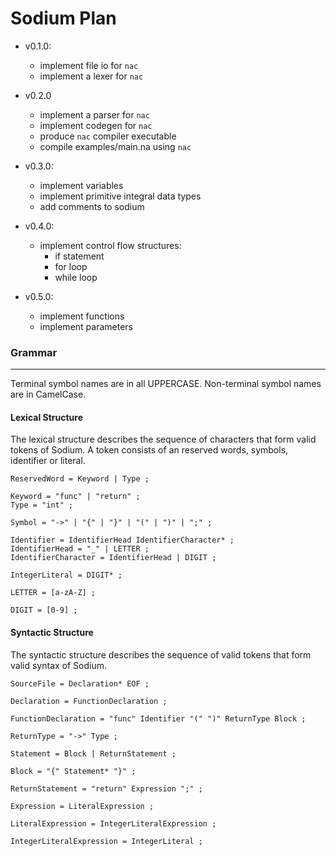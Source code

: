 # Sodium Plan

- v0.1.0:
  - implement file io for `nac`
  - implement a lexer for `nac`

- v0.2.0
  - implement a parser for `nac`
  - implement codegen for `nac`
  - produce `nac` compiler executable
  - compile examples/main.na using `nac`

- v0.3.0:
  - implement variables
  - implement primitive integral data types
  - add comments to sodium

- v0.4.0:
  - implement control flow structures:
    - if statement
    - for loop
    - while loop

- v0.5.0:
  - implement functions
  - implement parameters

### Grammar
---
Terminal symbol names are in all UPPERCASE.
Non-terminal symbol names are in CamelCase.

#### Lexical Structure
The lexical structure describes the sequence of characters that form valid tokens of Sodium.
A token consists of an reserved words, symbols, identifier or literal.
```
ReservedWord = Keyword | Type ;

Keyword = "func" | "return" ;
Type = "int" ;

Symbol = "->" | "{" | "}" | "(" | ")" | ";" ;

Identifier = IdentifierHead IdentifierCharacter* ;
IdentifierHead = "_" | LETTER ;
IdentifierCharacter = IdentifierHead | DIGIT ;

IntegerLiteral = DIGIT* ;

LETTER = [a-zA-Z] ;

DIGIT = [0-9] ;
```

#### Syntactic Structure
The syntactic structure describes the sequence of valid tokens that form valid syntax of Sodium.
```
SourceFile = Declaration* EOF ;
```
```
Declaration = FunctionDeclaration ;

FunctionDeclaration = "func" Identifier "(" ")" ReturnType Block ;

ReturnType = "->" Type ;
```
```
Statement = Block | ReturnStatement ;

Block = "{" Statement* "}" ;

ReturnStatement = "return" Expression ";" ;
```
```
Expression = LiteralExpression ;

LiteralExpression = IntegerLiteralExpression ;

IntegerLiteralExpression = IntegerLiteral ;
```
